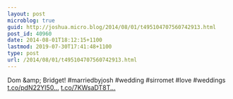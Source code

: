 ```yaml
---
layout: post
microblog: true
guid: http://joshua.micro.blog/2014/08/01/t495104707560742913.html
post_id: 40960
date: 2014-08-01T18:12:15+1100
lastmod: 2019-07-30T17:41:48+1100
type: post
url: /2014/08/01/t495104707560742913.html
---
```

Dom &amp;amp; Bridget! #marriedbyjosh #wedding #sirromet #love #weddings [t.co/pdN22YI50...](http://t.co/pdN22YI50K) [t.co/7KWsaDT8T...](http://t.co/7KWsaDT8Tr)
